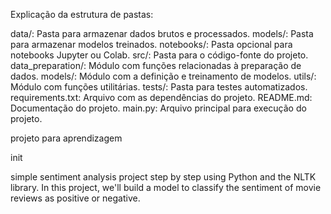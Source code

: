 Explicação da estrutura de pastas:

data/: Pasta para armazenar dados brutos e processados.
models/: Pasta para armazenar modelos treinados.
notebooks/: Pasta opcional para notebooks Jupyter ou Colab.
src/: Pasta para o código-fonte do projeto.
data_preparation/: Módulo com funções relacionadas à preparação de dados.
models/: Módulo com a definição e treinamento de modelos.
utils/: Módulo com funções utilitárias.
tests/: Pasta para testes automatizados.
requirements.txt: Arquivo com as dependências do projeto.
README.md: Documentação do projeto.
main.py: Arquivo principal para execução do projeto.


projeto para aprendizagem 

init


 simple sentiment analysis project step by step using Python and the NLTK library. In this project, we'll build a model to classify the sentiment of movie reviews as positive or negative.

 